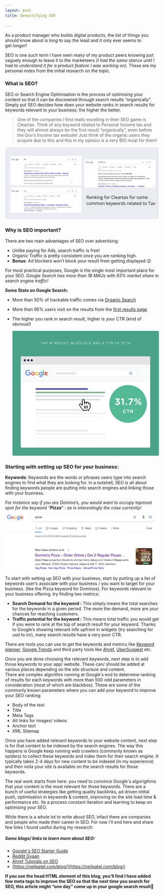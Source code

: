 ```yaml
---
layout: post
title: Demystifying SEO

---
```

As a product manager who builds digital products, the list of things you should know about is *long* to say the least and it only ever seems to get *longer*!

SEO is one such term I have seen many of my product peers knowing just vaguely enough to leave it to the marketeers *(I had the same stance until I had to understand it for a product feature I was working on).* 
These are my personal notes from the initial research on the topic.

### What is SEO?

SEO or Search Engine Optimisation is the process of optimising your content so that it can be discovered through search results “organically”.  Simply put SEO decides how does your website ranks in search results for keywords relevant to your business: the higher the better.

<blockquote>
<p> One of the companies I find really excelling in their SEO game is Cleartax. Think of any keyword related to Personal Income tax and they will almost always be the first result “organically”, even before the Gov’s Income tax website! Just think of the organic users they acquire due to this and this in my opinion is a very BIG moat for them! </p>
</blockquote>

![SEO_Cleartax](/images/SEO_Cleartax.png)

### **Why is SEO important?**

There are two main advantages of SEO over advertising:

- Unlike paying for Ads, search traffic is free!
- Organic Traffic is pretty consistent once you are ranking high.
- **Bonus**: Ad blockers won’t block your result from getting displayed 😉


For most practical purposes, Google is the single most important place for your SEO. 
*Google Search has more than 1B MAUs with 93% market share in search engine traffic!*

**Some Stats on Google Search:**

- More than 50% of trackable traffic comes via [Organic Search](https://videos.brightedge.com/research-report/BrightEdge_ChannelReport2019_FINAL.pdf)
- More than 95% users visit on the results from the [first results page](https://www.brafton.com/news/95-percent-of-web-traffic-goes-to-sites-on-page-1-of-google-serps-study/)
- The higher you rank in search result, higher is your CTR (kind of obvious!) 
 
    ![SEO_Google Search Trend ](/images/SEO_GoogleSearchTrend.png)

### Starting with setting up SEO for your business:

**Keywords**: Keywords are the words or phrases users type into search engines to find what they are looking for. In a nutshell, SEO is all about finding keywords people are putting into search engines and linking those with your business.

*For instance say if you are Domino’s, you would want to occupy topmost spot for the keyword “**Pizza**” : as is interestingly the case currently!* 
![SEO_Dominos](/images/SEO_Dominos.png)

To start with setting up SEO with your business, start by putting up a list of keywords user’s associate with your business / you want to target for your business. (like the Pizza keyword for Dominos). For keywords relevant to your business offering, try finding two metrics:

- **Search Demand for the keyword :** This simply means the total searches for the keywords in a given period. The more the demand, more are your chances for reaching customers.
- **Traffic potential for the keyword :** This means total traffic you would get if you were to rank at the top of search result for your keyword. Thanks to Google’s showing relevant info upfront in widgets (try searching for usd to inr), many search results have a very poor CTR.

There are tools you can use to get the keywords and metrics like [Keyword planner](https://ads.google.com/intl/en_en/home/tools/keyword-planner/), [Google Trends](https://trends.google.com/trends/?geo=IN) and third party tools like [Ahref](https://ahrefs.com/keyword-generator), [UberSuggest](https://neilpatel.com/ubersuggest/) etc. 

Once you are done choosing the relevant keywords, next step is to add those keywords to your app/ website. These can/ should be added at various places depending on the site structure and content. <br>
There are complex algorithm running at Google's end to determine ranking of results for each keywords with more than 500 odd parameters in consideration (most of which are blackbox). 
These are some of the commonly known parameters where you can add your keyword to improve your SEO ranking:

* Body of the text 
* Title
* Meta Tags
* Alt links for images/ videos
* Anchor text
* XML Sitemap

Once you have added relevant keywords to your website content, next step is for that content to be indexed by the search engines. The way this happens is Google keep running web crawlers (commonly known as spiders) to collect these keywords and index them for their search engine. It typically takes 2-4 days for new content to be indexed (in my experience) and then voila your site is available on the search results for those keywords.

The real work starts from here: you need to convince Google's algorigthms that your content is the most relevant for those keywords. There are a bunch of useful strategies like getting quality backlinks, ad driven intital push, optimisation in keywords & content, improving on the site load time & performance etc. Its a process constant iteration and learning to keep on optimising your SEO.

While there is a whole lot to write about SEO, infact there are companies and people who made their career in SEO. For now I'll end here and share few links I found useful during my research:

##### Some blogs/ links to learn more about SEO:

- [Google's SEO Starter Guide](https://developers.google.com/search/docs/beginner/seo-starter-guide)
- [Reddit Gyaan](https://www.reddit.com/r/SEO/comments/2y1r8z/rseo_sucks_lately_i_want_to_make_it_better_here/)
- [Ahref Tutorials on SEO](https://www.youtube.com/playlist?list=PLvJ_dXFSpd2vk6rQ4Rta5MhDIRmakFbp6)
- [https://neilpatel.com/blog/](https://neilpatel.com/blog/) 

**If you see the head HTML element of this blog, you'll find I have added few meta tags to improve the SEO so that the next time you search for SEO, this article might “one day” come up in your google search result🤞**
